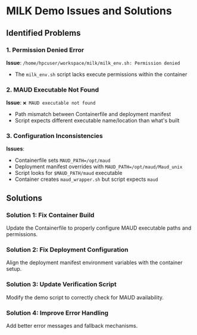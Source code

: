 # MILK Demo Issues and Solutions

## Identified Problems

### 1. Permission Denied Error

**Issue**: `/home/hpcuser/workspace/milk/milk_env.sh: Permission denied`

- The `milk_env.sh` script lacks execute permissions within the container

### 2. MAUD Executable Not Found

**Issue**: `❌ MAUD executable not found`

- Path mismatch between Containerfile and deployment manifest
- Script expects different executable name/location than what's built

### 3. Configuration Inconsistencies

**Issues**:

- Containerfile sets `MAUD_PATH=/opt/maud`
- Deployment manifest overrides with `MAUD_PATH=/opt/maud/Maud_unix`
- Script looks for `$MAUD_PATH/maud` executable
- Container creates `maud_wrapper.sh` but script expects `maud`

## Solutions

### Solution 1: Fix Container Build

Update the Containerfile to properly configure MAUD executable paths and permissions.

### Solution 2: Fix Deployment Configuration

Align the deployment manifest environment variables with the container setup.

### Solution 3: Update Verification Script

Modify the demo script to correctly check for MAUD availability.

### Solution 4: Improve Error Handling

Add better error messages and fallback mechanisms.
